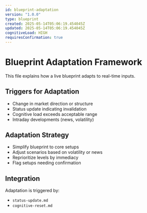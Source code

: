 ```yaml
---
id: blueprint-adaptation
version: "1.0.0"
type: blueprint
created: 2025-05-14T05:06:19.454045Z
updated: 2025-05-14T05:06:19.454045Z
cognitiveLoad: HIGH
requiresConfirmation: true
---
```


# Blueprint Adaptation Framework

This file explains how a live blueprint adapts to real-time inputs.

## Triggers for Adaptation

- Change in market direction or structure
- Status update indicating invalidation
- Cognitive load exceeds acceptable range
- Intraday developments (news, volatility)

## Adaptation Strategy

- Simplify blueprint to core setups
- Adjust scenarios based on volatility or news
- Reprioritize levels by immediacy
- Flag setups needing confirmation

## Integration

Adaptation is triggered by:  
- `status-update.md`  
- `cognitive-reset.md`
